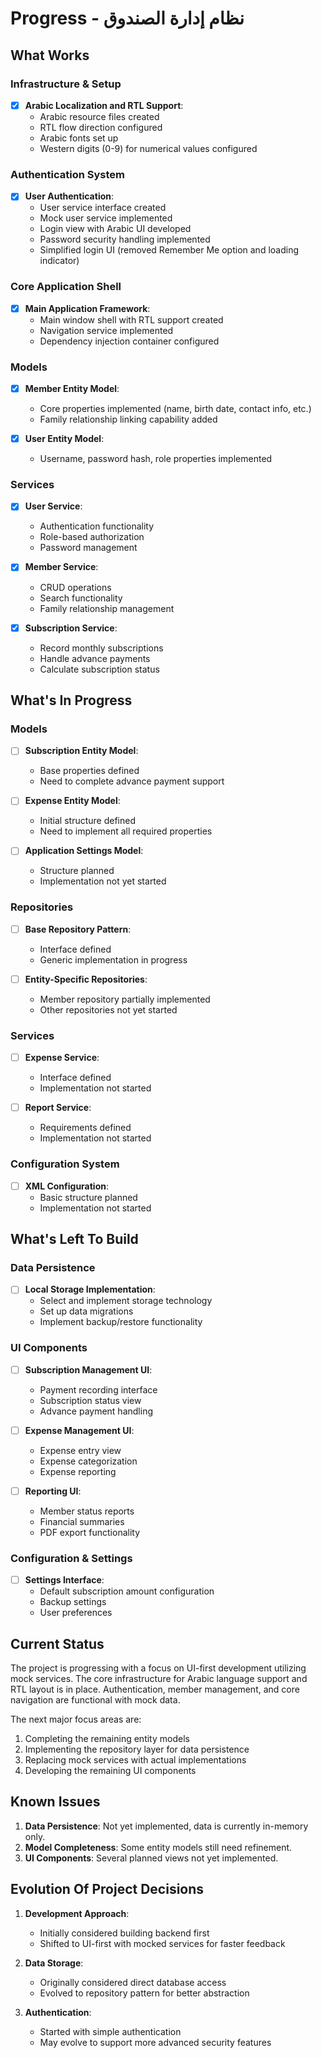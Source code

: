 # Progress - نظام إدارة الصندوق

## What Works

### Infrastructure & Setup
- [x] **Arabic Localization and RTL Support**:
  - Arabic resource files created
  - RTL flow direction configured
  - Arabic fonts set up
  - Western digits (0-9) for numerical values configured

### Authentication System
- [x] **User Authentication**:
  - User service interface created
  - Mock user service implemented
  - Login view with Arabic UI developed
  - Password security handling implemented
  - Simplified login UI (removed Remember Me option and loading indicator)

### Core Application Shell
- [x] **Main Application Framework**:
  - Main window shell with RTL support created
  - Navigation service implemented
  - Dependency injection container configured

### Models
- [x] **Member Entity Model**:
  - Core properties implemented (name, birth date, contact info, etc.)
  - Family relationship linking capability added
  
- [x] **User Entity Model**:
  - Username, password hash, role properties implemented

### Services
- [x] **User Service**:
  - Authentication functionality
  - Role-based authorization
  - Password management

- [x] **Member Service**:
  - CRUD operations
  - Search functionality
  - Family relationship management

- [x] **Subscription Service**:
  - Record monthly subscriptions
  - Handle advance payments
  - Calculate subscription status

## What's In Progress

### Models
- [ ] **Subscription Entity Model**:
  - Base properties defined
  - Need to complete advance payment support

- [ ] **Expense Entity Model**:
  - Initial structure defined
  - Need to implement all required properties

- [ ] **Application Settings Model**:
  - Structure planned
  - Implementation not yet started

### Repositories
- [ ] **Base Repository Pattern**:
  - Interface defined
  - Generic implementation in progress

- [ ] **Entity-Specific Repositories**:
  - Member repository partially implemented
  - Other repositories not yet started

### Services
- [ ] **Expense Service**:
  - Interface defined
  - Implementation not started

- [ ] **Report Service**:
  - Requirements defined
  - Implementation not started

### Configuration System
- [ ] **XML Configuration**:
  - Basic structure planned
  - Implementation not started

## What's Left To Build

### Data Persistence
- [ ] **Local Storage Implementation**:
  - Select and implement storage technology
  - Set up data migrations
  - Implement backup/restore functionality

### UI Components
- [ ] **Subscription Management UI**:
  - Payment recording interface
  - Subscription status view
  - Advance payment handling

- [ ] **Expense Management UI**:
  - Expense entry view
  - Expense categorization
  - Expense reporting

- [ ] **Reporting UI**:
  - Member status reports
  - Financial summaries
  - PDF export functionality

### Configuration & Settings
- [ ] **Settings Interface**:
  - Default subscription amount configuration
  - Backup settings
  - User preferences

## Current Status

The project is progressing with a focus on UI-first development utilizing mock services. The core infrastructure for Arabic language support and RTL layout is in place. Authentication, member management, and core navigation are functional with mock data.

The next major focus areas are:
1. Completing the remaining entity models
2. Implementing the repository layer for data persistence
3. Replacing mock services with actual implementations
4. Developing the remaining UI components

## Known Issues

1. **Data Persistence**: Not yet implemented, data is currently in-memory only.
2. **Model Completeness**: Some entity models still need refinement.
3. **UI Components**: Several planned views not yet implemented.

## Evolution Of Project Decisions

1. **Development Approach**:
   - Initially considered building backend first
   - Shifted to UI-first with mocked services for faster feedback

2. **Data Storage**:
   - Originally considered direct database access
   - Evolved to repository pattern for better abstraction

3. **Authentication**:
   - Started with simple authentication
   - May evolve to support more advanced security features
